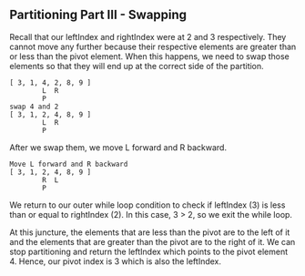 ## Partitioning Part III - Swapping

Recall that our leftIndex and rightIndex were at 2 and 3 respectively. They cannot move any further because their respective elements are greater than or less than the pivot element. When this happens, we need to swap those elements so that they will end up at the correct side of the partition.

```
[ 3, 1, 4, 2, 8, 9 ]
        L  R
        P
swap 4 and 2
[ 3, 1, 2, 4, 8, 9 ]
        L  R
        P
```

After we swap them, we move L forward and R backward.

```
Move L forward and R backward
[ 3, 1, 2, 4, 8, 9 ]
        R  L
        P
```

We return to our outer while loop condition to check if leftIndex (3) is less than or equal to rightIndex (2). In this case, 3 > 2, so we exit the while loop.

At this juncture, the elements that are less than the pivot are to the left of it and the elements that are greater than the pivot are to the right of it. We can stop partitioning and return the leftIndex which points to the pivot element 4. Hence, our pivot index is 3 which is also the leftIndex.
